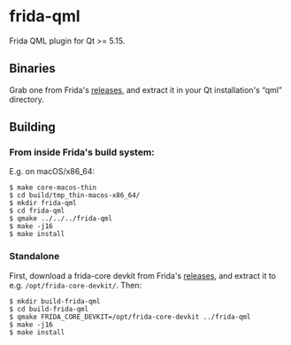 # frida-qml

Frida QML plugin for Qt >= 5.15.

## Binaries

Grab one from Frida's [releases][], and extract it in your Qt installation's
“qml” directory.

## Building

### From inside Frida's build system:

E.g. on macOS/x86_64:

    $ make core-macos-thin
    $ cd build/tmp_thin-macos-x86_64/
    $ mkdir frida-qml
    $ cd frida-qml
    $ qmake ../../../frida-qml
    $ make -j16
    $ make install

### Standalone

First, download a frida-core devkit from Frida's [releases][], and extract it to
e.g. `/opt/frida-core-devkit/`. Then:

    $ mkdir build-frida-qml
    $ cd build-frida-qml
    $ qmake FRIDA_CORE_DEVKIT=/opt/frida-core-devkit ../frida-qml
    $ make -j16
    $ make install


[releases]: https://github.com/frida/frida/releases
